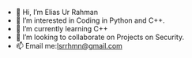 - 👋 Hi, I’m Elias Ur Rahman
- 👀 I’m interested in Coding in Python and C++.
- 🌱 I’m currently learning C++
- 💞️ I’m looking to collaborate on Projects on Security.
- 📫 Email me:lsrrhmn@gmail.com

<!---
elias282000/elias282000 is a ✨ special ✨ repository because its `README.md` (this file) appears on your GitHub profile.
You can click the Preview link to take a look at your changes.
--->
